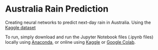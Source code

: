 # Australia Rain Prediction
Creating neural networks to predict next-day rain in Australia. Using the [Kaggle dataset](https://www.kaggle.com/datasets/jsphyg/weather-dataset-rattle-package)

To run, simply download and run the Jupyter Notebook files (.ipynb files) locally using [Anaconda](https://docs.anaconda.com/ae-notebooks/user-guide/basic-tasks/apps/jupyter/index.html), or online using [Kaggle](https://www.kaggle.com/code) or [Google Colab](https://colab.google/).
